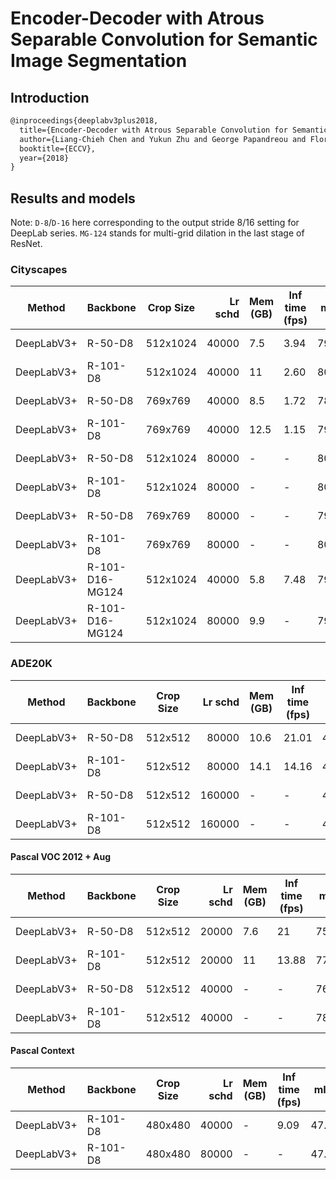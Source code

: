 # Encoder-Decoder with Atrous Separable Convolution for Semantic Image Segmentation

## Introduction

```latex
@inproceedings{deeplabv3plus2018,
  title={Encoder-Decoder with Atrous Separable Convolution for Semantic Image Segmentation},
  author={Liang-Chieh Chen and Yukun Zhu and George Papandreou and Florian Schroff and Hartwig Adam},
  booktitle={ECCV},
  year={2018}
}
```

## Results and models

Note:
`D-8`/`D-16` here corresponding to the output stride 8/16 setting for DeepLab series.
`MG-124` stands for multi-grid dilation in the last stage of ResNet.

### Cityscapes

|   Method   | Backbone | Crop Size | Lr schd | Mem (GB) | Inf time (fps) | mIoU  | mIoU(ms+flip) |                                                                                                                                                                                                                      download                                                                                                                                                                                                                      |
|------------|----------|-----------|--------:|----------|----------------|------:|--------------:|----------------------------------------------------------------------------------------------------------------------------------------------------------------------------------------------------------------------------------------------------------------------------------------------------------------------------------------------------------------------------------------------------------------------------------------------------|
| DeepLabV3+ | R-50-D8  | 512x1024  |   40000 |      7.5 |           3.94 | 79.61 |         81.01 | [model](https://download.openmmlab.com/mmsegmentation/v0.5/deeplabv3plus/deeplabv3plus_r50-d8_512x1024_40k_cityscapes/deeplabv3plus_r50-d8_512x1024_40k_cityscapes_20200605_094610-d222ffcd.pth) &#124; [log](https://download.openmmlab.com/mmsegmentation/v0.5/deeplabv3plus/deeplabv3plus_r50-d8_512x1024_40k_cityscapes/deeplabv3plus_r50-d8_512x1024_40k_cityscapes_20200605_094610.log.json)     |
| DeepLabV3+ | R-101-D8 | 512x1024  |   40000 |       11 |           2.60 | 80.21 |         81.82 | [model](https://download.openmmlab.com/mmsegmentation/v0.5/deeplabv3plus/deeplabv3plus_r101-d8_512x1024_40k_cityscapes/deeplabv3plus_r101-d8_512x1024_40k_cityscapes_20200605_094614-3769eecf.pth) &#124; [log](https://download.openmmlab.com/mmsegmentation/v0.5/deeplabv3plus/deeplabv3plus_r101-d8_512x1024_40k_cityscapes/deeplabv3plus_r101-d8_512x1024_40k_cityscapes_20200605_094614.log.json) |
| DeepLabV3+ | R-50-D8  | 769x769   |   40000 |      8.5 |           1.72 | 78.97 |         80.46 | [model](https://download.openmmlab.com/mmsegmentation/v0.5/deeplabv3plus/deeplabv3plus_r50-d8_769x769_40k_cityscapes/deeplabv3plus_r50-d8_769x769_40k_cityscapes_20200606_114143-1dcb0e3c.pth) &#124; [log](https://download.openmmlab.com/mmsegmentation/v0.5/deeplabv3plus/deeplabv3plus_r50-d8_769x769_40k_cityscapes/deeplabv3plus_r50-d8_769x769_40k_cityscapes_20200606_114143.log.json)         |
| DeepLabV3+ | R-101-D8 | 769x769   |   40000 |     12.5 |           1.15 | 79.46 |         80.50 | [model](https://download.openmmlab.com/mmsegmentation/v0.5/deeplabv3plus/deeplabv3plus_r101-d8_769x769_40k_cityscapes/deeplabv3plus_r101-d8_769x769_40k_cityscapes_20200606_114304-ff414b9e.pth) &#124; [log](https://download.openmmlab.com/mmsegmentation/v0.5/deeplabv3plus/deeplabv3plus_r101-d8_769x769_40k_cityscapes/deeplabv3plus_r101-d8_769x769_40k_cityscapes_20200606_114304.log.json)     |
| DeepLabV3+ | R-50-D8  | 512x1024  |   80000 | -        | -              | 80.09 |         81.13 | [model](https://download.openmmlab.com/mmsegmentation/v0.5/deeplabv3plus/deeplabv3plus_r50-d8_512x1024_80k_cityscapes/deeplabv3plus_r50-d8_512x1024_80k_cityscapes_20200606_114049-f9fb496d.pth) &#124; [log](https://download.openmmlab.com/mmsegmentation/v0.5/deeplabv3plus/deeplabv3plus_r50-d8_512x1024_80k_cityscapes/deeplabv3plus_r50-d8_512x1024_80k_cityscapes_20200606_114049.log.json)     |
| DeepLabV3+ | R-101-D8 | 512x1024  |   80000 | -        | -              | 80.97 |         82.03 | [model](https://download.openmmlab.com/mmsegmentation/v0.5/deeplabv3plus/deeplabv3plus_r101-d8_512x1024_80k_cityscapes/deeplabv3plus_r101-d8_512x1024_80k_cityscapes_20200606_114143-068fcfe9.pth) &#124; [log](https://download.openmmlab.com/mmsegmentation/v0.5/deeplabv3plus/deeplabv3plus_r101-d8_512x1024_80k_cityscapes/deeplabv3plus_r101-d8_512x1024_80k_cityscapes_20200606_114143.log.json) |
| DeepLabV3+ | R-50-D8  | 769x769   |   80000 | -        | -              | 79.83 |         81.48 | [model](https://download.openmmlab.com/mmsegmentation/v0.5/deeplabv3plus/deeplabv3plus_r50-d8_769x769_80k_cityscapes/deeplabv3plus_r50-d8_769x769_80k_cityscapes_20200606_210233-0e9dfdc4.pth) &#124; [log](https://download.openmmlab.com/mmsegmentation/v0.5/deeplabv3plus/deeplabv3plus_r50-d8_769x769_80k_cityscapes/deeplabv3plus_r50-d8_769x769_80k_cityscapes_20200606_210233.log.json)         |
| DeepLabV3+ | R-101-D8 | 769x769   |   80000 | -        | -              | 80.98 |         82.18 | [model](https://download.openmmlab.com/mmsegmentation/v0.5/deeplabv3plus/deeplabv3plus_r101-d8_769x769_80k_cityscapes/deeplabv3plus_r101-d8_769x769_80k_cityscapes_20200607_000405-a7573d20.pth) &#124; [log](https://download.openmmlab.com/mmsegmentation/v0.5/deeplabv3plus/deeplabv3plus_r101-d8_769x769_80k_cityscapes/deeplabv3plus_r101-d8_769x769_80k_cityscapes_20200607_000405.log.json)     |
| DeepLabV3+ | R-101-D16-MG124 | 512x1024  |   40000 |      5.8 |           7.48 | 79.09 |         80.36 | [model](https://download.openmmlab.com/mmsegmentation/v0.5/deeplabv3plus/deeplabv3plus_r101-d16-mg124_512x1024_40k_cityscapes/deeplabv3plus_r101-d16-mg124_512x1024_40k_cityscapes_20200908_005644-cf9ce186.pth) &#124; [log](https://download.openmmlab.com/mmsegmentation/v0.5/deeplabv3plus/deeplabv3plus_r101-d16-mg124_512x1024_40k_cityscapes/deeplabv3plus_r101-d16-mg124_512x1024_40k_cityscapes-20200908_005644.log.json) |
| DeepLabV3+ | R-101-D16-MG124 | 512x1024  |   80000 |      9.9 | -              | 79.90 |         81.33 | [model](https://download.openmmlab.com/mmsegmentation/v0.5/deeplabv3plus/deeplabv3plus_r101-d16-mg124_512x1024_80k_cityscapes/deeplabv3plus_r101-d16-mg124_512x1024_80k_cityscapes_20200908_005644-ee6158e0.pth) &#124; [log](https://download.openmmlab.com/mmsegmentation/v0.5/deeplabv3plus/deeplabv3plus_r101-d16-mg124_512x1024_80k_cityscapes/deeplabv3plus_r101-d16-mg124_512x1024_80k_cityscapes-20200908_005644.log.json) |

### ADE20K

|   Method   | Backbone | Crop Size | Lr schd | Mem (GB) | Inf time (fps) | mIoU  | mIoU(ms+flip) |                                                                                                                                                                                                              download                                                                                                                                                                                                              |
|------------|----------|-----------|--------:|----------|----------------|------:|--------------:|------------------------------------------------------------------------------------------------------------------------------------------------------------------------------------------------------------------------------------------------------------------------------------------------------------------------------------------------------------------------------------------------------------------------------------|
| DeepLabV3+ | R-50-D8  | 512x512   |   80000 |     10.6 |          21.01 | 42.72 |         43.75 | [model](https://download.openmmlab.com/mmsegmentation/v0.5/deeplabv3plus/deeplabv3plus_r50-d8_512x512_80k_ade20k/deeplabv3plus_r50-d8_512x512_80k_ade20k_20200614_185028-bf1400d8.pth) &#124; [log](https://download.openmmlab.com/mmsegmentation/v0.5/deeplabv3plus/deeplabv3plus_r50-d8_512x512_80k_ade20k/deeplabv3plus_r50-d8_512x512_80k_ade20k_20200614_185028.log.json)         |
| DeepLabV3+ | R-101-D8 | 512x512   |   80000 |     14.1 |          14.16 | 44.60 |         46.06 | [model](https://download.openmmlab.com/mmsegmentation/v0.5/deeplabv3plus/deeplabv3plus_r101-d8_512x512_80k_ade20k/deeplabv3plus_r101-d8_512x512_80k_ade20k_20200615_014139-d5730af7.pth) &#124; [log](https://download.openmmlab.com/mmsegmentation/v0.5/deeplabv3plus/deeplabv3plus_r101-d8_512x512_80k_ade20k/deeplabv3plus_r101-d8_512x512_80k_ade20k_20200615_014139.log.json)     |
| DeepLabV3+ | R-50-D8  | 512x512   |  160000 | -        | -              | 43.95 |         44.93 | [model](https://download.openmmlab.com/mmsegmentation/v0.5/deeplabv3plus/deeplabv3plus_r50-d8_512x512_160k_ade20k/deeplabv3plus_r50-d8_512x512_160k_ade20k_20200615_124504-6135c7e0.pth) &#124; [log](https://download.openmmlab.com/mmsegmentation/v0.5/deeplabv3plus/deeplabv3plus_r50-d8_512x512_160k_ade20k/deeplabv3plus_r50-d8_512x512_160k_ade20k_20200615_124504.log.json)     |
| DeepLabV3+ | R-101-D8 | 512x512   |  160000 | -        | -              | 45.47 |         46.35 | [model](https://download.openmmlab.com/mmsegmentation/v0.5/deeplabv3plus/deeplabv3plus_r101-d8_512x512_160k_ade20k/deeplabv3plus_r101-d8_512x512_160k_ade20k_20200615_123232-38ed86bb.pth) &#124; [log](https://download.openmmlab.com/mmsegmentation/v0.5/deeplabv3plus/deeplabv3plus_r101-d8_512x512_160k_ade20k/deeplabv3plus_r101-d8_512x512_160k_ade20k_20200615_123232.log.json) |

#### Pascal VOC 2012 + Aug

|   Method   | Backbone | Crop Size | Lr schd | Mem (GB) | Inf time (fps) | mIoU  | mIoU(ms+flip) |                                                                                                                                                                                                                download                                                                                                                                                                                                                |
|------------|----------|-----------|--------:|----------|----------------|------:|--------------:|----------------------------------------------------------------------------------------------------------------------------------------------------------------------------------------------------------------------------------------------------------------------------------------------------------------------------------------------------------------------------------------------------------------------------------------|
| DeepLabV3+ | R-50-D8  | 512x512   |   20000 |      7.6 |             21 | 75.93 |         77.50 | [model](https://download.openmmlab.com/mmsegmentation/v0.5/deeplabv3plus/deeplabv3plus_r50-d8_512x512_20k_voc12aug/deeplabv3plus_r50-d8_512x512_20k_voc12aug_20200617_102323-aad58ef1.pth) &#124; [log](https://download.openmmlab.com/mmsegmentation/v0.5/deeplabv3plus/deeplabv3plus_r50-d8_512x512_20k_voc12aug/deeplabv3plus_r50-d8_512x512_20k_voc12aug_20200617_102323.log.json)     |
| DeepLabV3+ | R-101-D8 | 512x512   |   20000 |       11 |          13.88 | 77.22 |         78.59 | [model](https://download.openmmlab.com/mmsegmentation/v0.5/deeplabv3plus/deeplabv3plus_r101-d8_512x512_20k_voc12aug/deeplabv3plus_r101-d8_512x512_20k_voc12aug_20200617_102345-c7ff3d56.pth) &#124; [log](https://download.openmmlab.com/mmsegmentation/v0.5/deeplabv3plus/deeplabv3plus_r101-d8_512x512_20k_voc12aug/deeplabv3plus_r101-d8_512x512_20k_voc12aug_20200617_102345.log.json) |
| DeepLabV3+ | R-50-D8  | 512x512   |   40000 | -        | -              | 76.81 |         77.57 | [model](https://download.openmmlab.com/mmsegmentation/v0.5/deeplabv3plus/deeplabv3plus_r50-d8_512x512_40k_voc12aug/deeplabv3plus_r50-d8_512x512_40k_voc12aug_20200613_161759-e1b43aa9.pth) &#124; [log](https://download.openmmlab.com/mmsegmentation/v0.5/deeplabv3plus/deeplabv3plus_r50-d8_512x512_40k_voc12aug/deeplabv3plus_r50-d8_512x512_40k_voc12aug_20200613_161759.log.json)     |
| DeepLabV3+ | R-101-D8 | 512x512   |   40000 | -        | -              | 78.62 |         79.53 | [model](https://download.openmmlab.com/mmsegmentation/v0.5/deeplabv3plus/deeplabv3plus_r101-d8_512x512_40k_voc12aug/deeplabv3plus_r101-d8_512x512_40k_voc12aug_20200613_205333-faf03387.pth) &#124; [log](https://download.openmmlab.com/mmsegmentation/v0.5/deeplabv3plus/deeplabv3plus_r101-d8_512x512_40k_voc12aug/deeplabv3plus_r101-d8_512x512_40k_voc12aug_20200613_205333.log.json) |

#### Pascal Context

|   Method   | Backbone | Crop Size | Lr schd | Mem (GB) | Inf time (fps) | mIoU  | mIoU(ms+flip) |                                                                                                                                                                                                                download                                                                                                                                                                                                                |
|------------|----------|-----------|--------:|----------|----------------|------:|--------------:|----------------------------------------------------------------------------------------------------------------------------------------------------------------------------------------------------------------------------------------------------------------------------------------------------------------------------------------------------------------------------------------------------------------------------------------|
| DeepLabV3+ | R-101-D8 | 480x480   |   40000 |       - |          9.09 | 47.30 |         48.47 | [model](https://download.openmmlab.com/mmsegmentation/v0.5/deeplabv3plus/deeplabv3plus_r101-d8_480x480_40k_pascal_context/deeplabv3plus_r101-d8_480x480_40k_pascal_context_20200911_165459-d3c8a29e.pth) &#124; [log](https://download.openmmlab.com/mmsegmentation/v0.5/deeplabv3plus/deeplabv3plus_r101-d8_480x480_40k_pascal_context/deeplabv3plus_r101-d8_480x480_40k_pascal_context-20200911_165459.log.json) |
| DeepLabV3+ | R-101-D8 | 480x480   |   80000 | -        | -              | 47.23 |         48.26 | [model](https://download.openmmlab.com/mmsegmentation/v0.5/deeplabv3plus/deeplabv3plus_r101-d8_480x480_80k_pascal_context/deeplabv3plus_r101-d8_480x480_80k_pascal_context_20200911_155322-145d3ee8.pth) &#124; [log](https://download.openmmlab.com/mmsegmentation/v0.5/deeplabv3plus/deeplabv3plus_r101-d8_480x480_80k_pascal_context/deeplabv3plus_r101-d8_480x480_80k_pascal_context-20200911_155322.log.json) |

